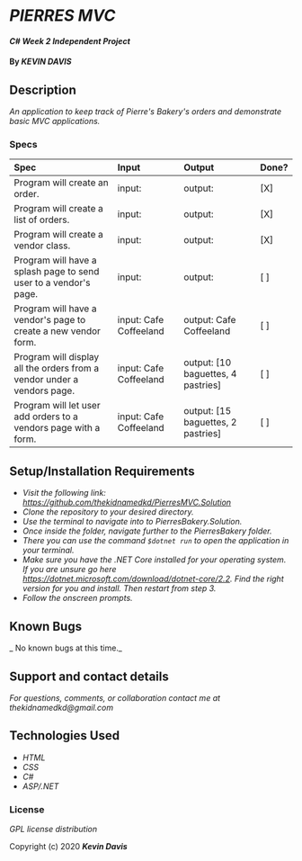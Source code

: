 # _PIERRES MVC_

#### _C# Week 2 Independent Project_

#### By _**KEVIN DAVIS**_

## Description

_An application to keep track of Pierre's Bakery's orders and demonstrate basic MVC applications._

### Specs
| Spec | Input | Output | Done? |
| :-------------     | :------------- | :------------- | :------------- | 
| Program will create an order. | input: | output: | [X] |
| Program will create a list of orders. | input:  | output: | [X] |
| Program will create a vendor class. | input:  | output:  | [X] |
| Program will have a splash page to send user to a vendor's page. | input:  | output:  | [ ] |
| Program will have a vendor's page to create a new vendor form. | input: Cafe Coffeeland | output: Cafe Coffeeland | [ ] |
| Program will display all the orders from a vendor under a vendors page. | input: Cafe Coffeeland | output: [10 baguettes, 4 pastries] | [ ] |
| Program will let user add orders to a vendors page with a form. | input: Cafe Coffeeland | output: [15 baguettes, 2 pastries] | [ ] |


## Setup/Installation Requirements

* _Visit the following link: https://github.com/thekidnamedkd/PierresMVC.Solution_
* _Clone the repository to your desired directory._
* _Use the terminal to navigate into to PierresBakery.Solution._
* _Once inside the folder, navigate further to the PierresBakery folder._
* _There you can use the command ```$dotnet run``` to open the application in your terminal._
* _Make sure you have the .NET Core installed for your operating system. If you are unsure go here https://dotnet.microsoft.com/download/dotnet-core/2.2. Find the right version for you and install. Then restart from step 3._
* _Follow the onscreen prompts._


## Known Bugs

_ No known bugs at this time._

## Support and contact details

_For questions, comments, or collaboration contact me at thekidnamedkd@gmail.com_

## Technologies Used

* _HTML_
* _CSS_
* _C#_
* _ASP/.NET_

### License

*GPL license distribution*

Copyright (c) 2020 **_Kevin Davis_**

